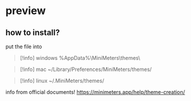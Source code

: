 # preview

## how to install?
put the file into
>[!info] windows
>%AppData%\MiniMeters\themes\

>[!info] mac
>~/Library/Preferences/MiniMeters/themes/

>[!info] linux
>~/.MiniMeters/themes/

info from official documents!
https://minimeters.app/help/theme-creation/